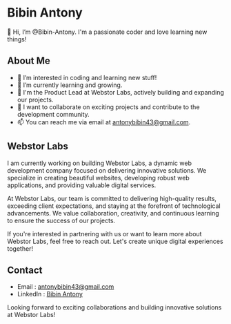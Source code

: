 # Bibin Antony

👋 Hi, I’m @Bibin-Antony. I'm a passionate coder and love learning new things!

## About Me

- 👀 I’m interested in coding and learning new stuff!
- 🌱 I’m currently learning and growing.
- 💼 I'm the Product Lead at Webstor Labs, actively building and expanding our projects.
- 💞️ I want to collaborate on exciting projects and contribute to the development community.
- 📫 You can reach me via email at antonybibin43@gmail.com.

## Webstor Labs

I am currently working on building Webstor Labs, a dynamic web development company focused on delivering innovative solutions. We specialize in creating beautiful websites, developing robust web applications, and providing valuable digital services.

At Webstor Labs, our team is committed to delivering high-quality results, exceeding client expectations, and staying at the forefront of technological advancements. We value collaboration, creativity, and continuous learning to ensure the success of our projects.

If you're interested in partnering with us or want to learn more about Webstor Labs, feel free to reach out. Let's create unique digital experiences together!

## Contact

- Email : antonybibin43@gmail.com
- LinkedIn : [Bibin Antony](https://www.linkedin.com/in/bibin-antony)

Looking forward to exciting collaborations and building innovative solutions at Webstor Labs!
